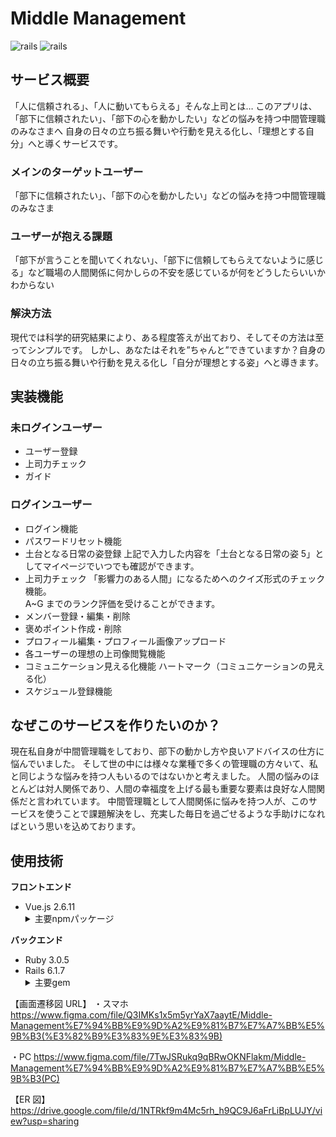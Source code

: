 # Middle Management

![rails](https://img.shields.io/badge/Rails-v6.1.7-red)
![rails](https://img.shields.io/badge/Vue-v2.6.11-brightgreen)

## サービス概要
「人に信頼される」、「人に動いてもらえる」そんな上司とは…
このアプリは、「部下に信頼されたい」、「部下の心を動かしたい」などの悩みを持つ中間管理職のみなさまへ
自身の日々の立ち振る舞いや行動を見える化し、「理想とする自分」へと導くサービスです。

### メインのターゲットユーザー
「部下に信頼されたい」、「部下の心を動かしたい」などの悩みを持つ中間管理職のみなさま

### ユーザーが抱える課題
「部下が言うことを聞いてくれない」、「部下に信頼してもらえてないように感じる」など職場の人間関係に何かしらの不安を感じているが何をどうしたらいいかわからない

### 解決方法
現代では科学的研究結果により、ある程度答えが出ており、そしてその方法は至ってシンプルです。
しかし、あなたはそれを”ちゃんと”できていますか？自身の日々の立ち振る舞いや行動を見える化し「自分が理想とする姿」へと導きます。

## 実装機能
### 未ログインユーザー
* ユーザー登録
* 上司力チェック 
* ガイド

### ログインユーザー
* ログイン機能
* パスワードリセット機能
* 土台となる日常の姿登録
上記で入力した内容を「土台となる日常の姿 5」としてマイページでいつでも確認ができます。
* 上司力チェック
「影響力のある人間」になるためへのクイズ形式のチェック機能。<br>
A~G までのランク評価を受けることができます。
* メンバー登録・編集・削除
* 褒めポイント作成・削除
* プロフィール編集・プロフィール画像アップロード
* 各ユーザーの理想の上司像閲覧機能
* コミュニケーション見える化機能
ハートマーク（コミュニケーションの見える化）
* スケジュール登録機能

## なぜこのサービスを作りたいのか？
現在私自身が中間管理職をしており、部下の動かし方や良いアドバイスの仕方に悩んでいました。
そして世の中には様々な業種で多くの管理職の方々いて、私と同じような悩みを持つ人もいるのではないかと考えました。
人間の悩みのほとんどは対人関係であり、人間の幸福度を上げる最も重要な要素は良好な人間関係だと言われています。
中間管理職として人間関係に悩みを持つ人が、このサービスを使うことで課題解決をし、充実した毎日を過ごせるような手助けになればという思いを込めております。

## 使用技術

**フロントエンド**

<ul>
  <li>Vue.js 2.6.11</li>
  <details>
    <summary>主要npmパッケージ</summary>
    <ul>
      <li><a href="https://github.com/vuetifyjs/vuetify">vuetify</a></li>
      <li><a href="https://github.com/vuejs/vue-router">vue-router</a></li>
      <li><a href="https://github.com/vuejs/vuex/tree/3.x">vuex</a></li>
      <li><a href="https://github.com/logaretm/vee-validate">vee-validate</a></li>
      <li><a href="https://github.com/eslint/eslint">eslint</a></li>
    </ul>
  </deatails>
</ul>

**バックエンド**

<ul>
  <li>Ruby 3.0.5</li>
  <li>Rails 6.1.7</li>
  <details>
    <summary>主要gem</summary>
    <ul>
      <li><a href="https://github.com/rails/webpacker">webpacker</a></li>
      <li><a href="https://github.com/fgrehm/letter_opener_web">letter_opener_web</a></li>
      <li><a href="https://github.com/Sorcery/sorcery">sorcery</a></li>
      <li><a href="https://github.com/rubyconfig/config">config</a></li>
      <li><a href="https://github.com/rubocop/rubocop">rubocop</a></li>
    </ul>
  </deatails>
</ul>

【画面遷移図 URL】
・スマホ
https://www.figma.com/file/Q3IMKs1x5m5yrYaX7aaytE/Middle-Management%E7%94%BB%E9%9D%A2%E9%81%B7%E7%A7%BB%E5%9B%B3(%E3%82%B9%E3%83%9E%E3%83%9B)

・PC
https://www.figma.com/file/7TwJSRukq9qBRwOKNFlakm/Middle-Management%E7%94%BB%E9%9D%A2%E9%81%B7%E7%A7%BB%E5%9B%B3(PC)

【ER 図】
https://drive.google.com/file/d/1NTRkf9m4Mc5rh_h9QC9J6aFrLiBpLUJY/view?usp=sharing
